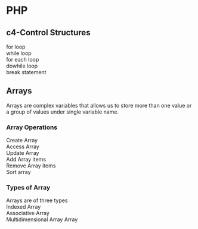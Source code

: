 # PHP
## c4-Control Structures<br>
for loop  <br>
while loop <br>
for each loop <br>
dowhile loop <br>
break statement

## Arrays
Arrays are complex variables that allows us to store more than one value or a group of values under single variable name.

### Array Operations
Create Array<br>
Access Array<br>
Update Array<br>
Add Array items<br>
Remove Array items<br>
Sort array

### Types of Array

Arrays are of three types<br>
Indexed Array<br>
Associative Array<br>
Multidimensional Array Array<br>



